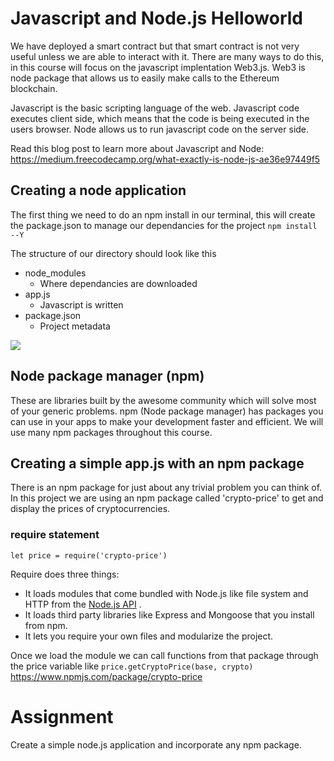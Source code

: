 

# Javascript and Node.js Helloworld 

We have deployed a smart contract but that smart contract is not very useful unless we are able to interact with it.  There are many ways to do this, in this course will focus on the javascript implentation Web3.js.  Web3 is node package that allows us to easily make calls to the Ethereum blockchain.  

Javascript is the basic scripting language of the web.  Javascript code executes client side, which means that the code is being executed in the users browser.  Node allows us to run javascript code on the server side.  

Read this blog post to learn more about Javascript and Node:
https://medium.freecodecamp.org/what-exactly-is-node-js-ae36e97449f5 

## Creating a node application
 
The first thing we need to do an npm install in our terminal, this will create the package.json to manage our dependancies for the project 
    `npm install --Y`


   The structure of our directory should look like this 
    

 - node_modules
	 - Where dependancies are downloaded
 - app.js
	 - Javascript is written
 - package.json
	 - Project metadata

**![](https://lh5.googleusercontent.com/3qBbdsvz2Y1MTOYJn0V4ES3gflolEF_RVu8jXrn_vgQndFG_xSCOYNuUYlRsAmrdF3v4joF11bEAc9B64VY-mwpD69TXgRyUKtxOUK73dB16TE8YscTIKlcU8xxVrsjbdlls7OtZ)**

## Node package manager (npm)
These are libraries built by the awesome community which will solve most of your generic problems. npm (Node package manager) has packages you can use in your apps to make your development faster and efficient.   We will use many npm packages throughout this course.


## Creating a simple app.js with an npm package
There is an npm package for just about any trivial problem you can think of.  In this project we are using an npm package called 'crypto-price' to get and display the prices of cryptocurrencies. 

### require statement 

    let price = require('crypto-price')
   Require does three things:

-   It loads modules that come bundled with Node.js like file system and HTTP from the  [Node.js API](http://nodejs.org/api/) .
-   It loads third party libraries like Express and Mongoose that you install from npm.
-   It lets you require your own files and modularize the project.

Once we load the module we can call functions from that package through the price variable like `price.getCryptoPrice(base, crypto)` 
https://www.npmjs.com/package/crypto-price

# Assignment
Create a simple node.js application and incorporate any npm package.


